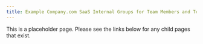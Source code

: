 ```yaml
---
title: Example Company.com SaaS Internal Groups for Team Members and Temporary Service Providers
---
```


This is a placeholder page. Please see the links below for any child pages that exist.
